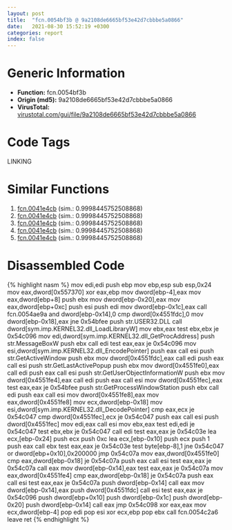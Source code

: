 ```yaml
---
layout: post
title:  "fcn.0054bf3b @ 9a2108de6665bf53e42d7cbbbe5a0866"
date:   2021-08-30 15:52:19 +0300
categories: report
index: false
---
```


# Generic Information
- **Function:** fcn.0054bf3b
- **Origin (md5):** 9a2108de6665bf53e42d7cbbbe5a0866
- **VirusTotal:** [virustotal.com/gui/file/9a2108de6665bf53e42d7cbbbe5a0866][virustotal_ref]

# Code Tags
<span class="tag" id="LINKING">LINKING</span>


# Similar Functions

1. [fcn.0041e4cb][similar_1_ref] (sim.: 0.9998445752508868)
2. [fcn.0041e4cb][similar_2_ref] (sim.: 0.9998445752508868)
3. [fcn.0041e4cb][similar_3_ref] (sim.: 0.9998445752508868)
4. [fcn.0041e4cb][similar_4_ref] (sim.: 0.9998445752508868)
5. [fcn.0041e4cb][similar_5_ref] (sim.: 0.9998445752508868)


# Disassembled Code

{% highlight nasm %}
mov edi,edi
push ebp
mov ebp,esp
sub esp,0x24
mov eax,dword[0x557370]
xor eax,ebp
mov dword[ebp-4],eax
mov eax,dword[ebp+8]
push ebx
mov dword[ebp-0x20],eax
mov eax,dword[ebp+0xc]
push esi
push edi
mov dword[ebp-0x1c],eax
call fcn.0054ae9a
and dword[ebp-0x14],0
cmp dword[0x4551fdc],0
mov dword[ebp-0x18],eax
jne 0x54bfee
push str.USER32.DLL
call dword[sym.imp.KERNEL32.dll_LoadLibraryW]
mov ebx,eax
test ebx,ebx
je 0x54c096
mov edi,dword[sym.imp.KERNEL32.dll_GetProcAddress]
push str.MessageBoxW
push ebx
call edi
test eax,eax
je 0x54c096
mov esi,dword[sym.imp.KERNEL32.dll_EncodePointer]
push eax
call esi
push str.GetActiveWindow
push ebx
mov dword[0x4551fdc],eax
call edi
push eax
call esi
push str.GetLastActivePopup
push ebx
mov dword[0x4551fe0],eax
call edi
push eax
call esi
push str.GetUserObjectInformationW
push ebx
mov dword[0x4551fe4],eax
call edi
push eax
call esi
mov dword[0x4551fec],eax
test eax,eax
je 0x54bfee
push str.GetProcessWindowStation
push ebx
call edi
push eax
call esi
mov dword[0x4551fe8],eax
mov eax,dword[0x4551fe8]
mov ecx,dword[ebp-0x18]
mov esi,dword[sym.imp.KERNEL32.dll_DecodePointer]
cmp eax,ecx
je 0x54c047
cmp dword[0x4551fec],ecx
je 0x54c047
push eax
call esi
push dword[0x4551fec]
mov edi,eax
call esi
mov ebx,eax
test edi,edi
je 0x54c047
test ebx,ebx
je 0x54c047
call edi
test eax,eax
je 0x54c03e
lea ecx,[ebp-0x24]
push ecx
push 0xc
lea ecx,[ebp-0x10]
push ecx
push 1
push eax
call ebx
test eax,eax
je 0x54c03e
test byte[ebp-8],1
jne 0x54c047
or dword[ebp+0x10],0x200000
jmp 0x54c07a
mov eax,dword[0x4551fe0]
cmp eax,dword[ebp-0x18]
je 0x54c07a
push eax
call esi
test eax,eax
je 0x54c07a
call eax
mov dword[ebp-0x14],eax
test eax,eax
je 0x54c07a
mov eax,dword[0x4551fe4]
cmp eax,dword[ebp-0x18]
je 0x54c07a
push eax
call esi
test eax,eax
je 0x54c07a
push dword[ebp-0x14]
call eax
mov dword[ebp-0x14],eax
push dword[0x4551fdc]
call esi
test eax,eax
je 0x54c096
push dword[ebp+0x10]
push dword[ebp-0x1c]
push dword[ebp-0x20]
push dword[ebp-0x14]
call eax
jmp 0x54c098
xor eax,eax
mov ecx,dword[ebp-4]
pop edi
pop esi
xor ecx,ebp
pop ebx
call fcn.0054c2a6
leave
ret
{% endhighlight %}


[similar_1_ref]: /report/fcn.0041e4cb@f675eb7591a3862690b6cdc54d5604df
[similar_2_ref]: /report/fcn.0041e4cb@c6d5547a6b11db0106596d8a93b709be
[similar_3_ref]: /report/fcn.0041e4cb@44a756939733df3681808b122b91651f
[similar_4_ref]: /report/fcn.0041e4cb@b49682c7791beec133296706671e7cb3
[similar_5_ref]: /report/fcn.0041e4cb@e83552e81a6f265fd7baa50402d3d47d
[virustotal_ref]: https://www.virustotal.com/gui/file/9a2108de6665bf53e42d7cbbbe5a0866